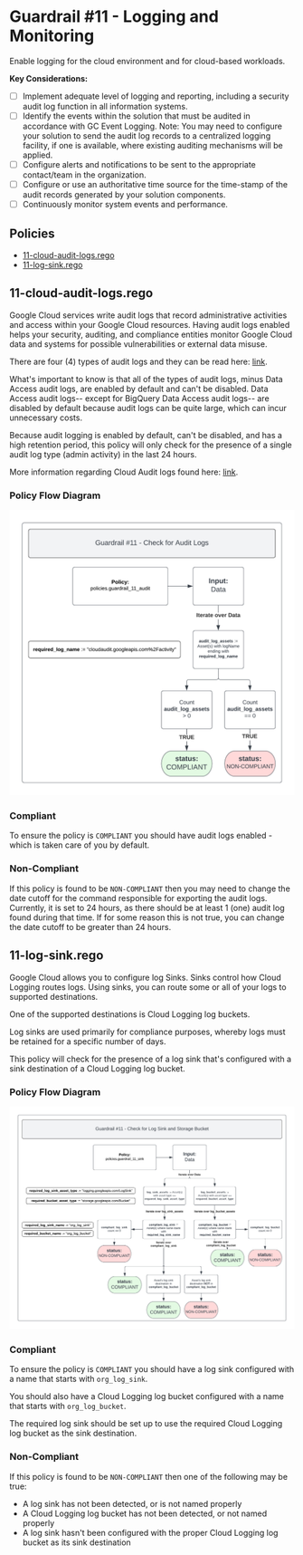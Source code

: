 # Guardrail #11 -  Logging and Monitoring

Enable logging for the cloud environment and for cloud-based workloads.

**Key Considerations:**

- [ ] Implement adequate level of logging and reporting, including a security audit log function in all information systems.
- [ ] Identify the events within the solution that must be audited in accordance with GC Event Logging.
Note: You may need to configure your solution to send the audit log records to a centralized logging facility, if one is available, where existing auditing mechanisms will be applied.
- [ ] Configure alerts and notifications to be sent to the appropriate contact/team in the organization.
- [ ] Configure or use an authoritative time source for the time-stamp of the audit records generated by your solution components.
- [ ] Continuously monitor system events and performance.

## Policies

- [11-cloud-audit-logs.rego](./11-cloud-audit-logs.rego)
- [11-log-sink.rego](./11-log-sink.rego)

## 11-cloud-audit-logs.rego

Google Cloud services write audit logs that record administrative activities and access within your Google Cloud resources. Having audit logs enabled helps your security, auditing, and compliance entities monitor Google Cloud data and systems for possible vulnerabilities or external data misuse.

There are four (4) types of audit logs and they can be read here: [link](https://cloud.google.com/logging/docs/audit#types).

What's important to know is that all of the types of audit logs, minus Data Access audit logs, are enabled by default and can't be disabled. Data Access audit logs-- except for BigQuery Data Access audit logs-- are disabled by default because audit logs can be quite large, which can incur unnecessary costs.

Because audit logging is enabled by default, can't be disabled, and has a high retention period, this policy will only check for the presence of a single audit log type (admin activity) in the last 24 hours.

More information regarding Cloud Audit logs found here: [link](https://cloud.google.com/logging/docs/audit).

### Policy Flow Diagram

![11-cloud-audit-logs](../../policy_diagrams/11-cloud-audit-logs.png "11-cloud-audit-logs")

### Compliant

To ensure the policy is `COMPLIANT` you should have audit logs enabled - which is taken care of you by default.

### Non-Compliant

If this policy is found to be `NON-COMPLIANT` then you may need to change the date cutoff for the command responsible for exporting the audit logs. Currently, it is set to 24 hours, as there should be at least 1 (one) audit log found during that time. If for some reason this is not true, you can change the date cutoff to be greater than 24 hours.

## 11-log-sink.rego

Google Cloud allows you to configure log Sinks. Sinks control how Cloud Logging routes logs. Using sinks, you can route some or all of your logs to supported destinations.

One of the supported destinations is Cloud Logging log buckets.

Log sinks are used primarily for compliance purposes, whereby logs must be retained for a specific number of days.

This policy will check for the presence of a log sink that's configured with a sink destination of a Cloud Logging log bucket.

### Policy Flow Diagram

![11-log-sink](../../policy_diagrams/11-log-sink.png "11-log-sink")

### Compliant

To ensure the policy is `COMPLIANT` you should have a log sink configured with a name that starts with `org_log_sink`.

You should also have a Cloud Logging log bucket configured with a name that starts with `org_log_bucket`.

The required log sink should be set up to use the required Cloud Logging log bucket as the sink destination.

### Non-Compliant

If this policy is found to be `NON-COMPLIANT` then one of the following may be true:

- A log sink has not been detected, or is not named properly
- A Cloud Logging log bucket has not been detected, or not named properly
- A log sink hasn't been configured with the proper Cloud Logging log bucket as its sink destination
